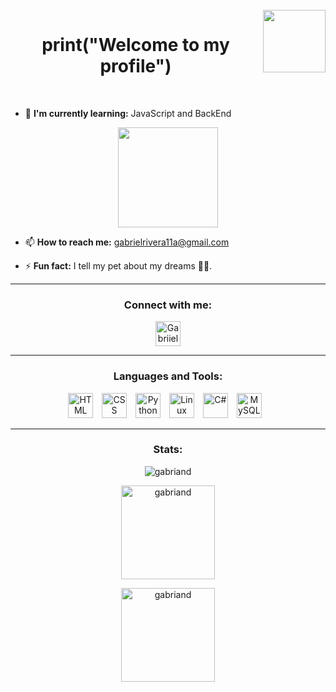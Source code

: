 <br>
<img align="right" width="100" height="auto" src="https://media.giphy.com/media/frSfC5NcmyF7q/giphy.gif">
<h1 align="center">print("Welcome to my profile")</h1> 
<br>

- 🌱 **I'm currently learning:** JavaScript and BackEnd

<p align="center"> 
  <img width="160" height="auto" src="https://media.giphy.com/media/9Y1wF3wx1Dex8w9wxL/giphy.gif">
</p>

- 📫 **How to reach me:** [gabrielrivera11a@gmail.com](mailto:gabrielrivera11a@gmail.com)

- ⚡ **Fun fact:** I tell my pet about my dreams 🐶✨.

---

<h3 align="center">Connect with me:</h3>

<p align="center">
  <a href="https://twitter.com/Gabriandp" target="blank">
    <img align="center" src="https://raw.githubusercontent.com/rahuldkjain/github-profile-readme-generator/master/src/images/icons/Social/twitter.svg" alt="Gabriiel" width="40" />
  </a>
  <!-- Puedes agregar más iconos de redes sociales aquí -->
</p>

---

<h3 align="center">Languages and Tools:</h3>

<p align="center">
  <img alt="HTML" width="40px" style="padding-right:10px;" src="https://cdn.jsdelivr.net/gh/devicons/devicon/icons/html5/html5-plain.svg" />
  <img alt="CSS" width="40px" style="padding-right:10px;" src="https://cdn.jsdelivr.net/gh/devicons/devicon/icons/css3/css3-plain.svg" />
  <img alt="Python" width="40px" style="padding-right:10px;" src="https://cdn.jsdelivr.net/gh/devicons/devicon/icons/python/python-plain.svg" />
  <img alt="Linux" width="40px" style="padding-right:10px;" src="https://cdn.jsdelivr.net/gh/devicons/devicon/icons/linux/linux-original.svg" />
  <img alt="C#" width="40px" style="padding-right:10px;" src="https://cdn.jsdelivr.net/gh/devicons/devicon/icons/csharp/csharp-original.svg" />
  <img alt="MySQL" width="40px" style="padding-right:10px;" src="https://cdn.jsdelivr.net/gh/devicons/devicon/icons/mysql/mysql-original.svg" />
</p>

---

<h3 align="center">Stats:</h3>

<div align="center">  
  <p><img align="center" src="https://github-readme-stats.vercel.app/api/top-langs?username=gabriand&show_icons=true&locale=en&layout=compact" alt="gabriand"></p>

  <p><img align="center" height="150em" src="https://github-readme-stats.vercel.app/api?username=gabriand&show_icons=true&locale=en" alt="gabriand"></p>

  <p><img align="center" height="150em" src="https://github-readme-streak-stats.herokuapp.com/?user=gabriand&" alt="gabriand"></p>
</div>
